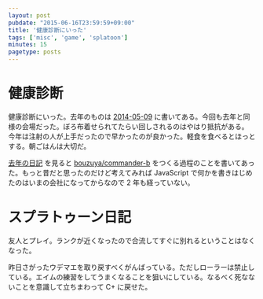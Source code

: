 ```yaml
---
layout: post
pubdate: "2015-06-16T23:59:59+09:00"
title: '健康診断にいった'
tags: ['misc', 'game', 'splatoon']
minutes: 15
pagetype: posts
---
```

# 健康診断

健康診断にいった。去年のものは [2014-05-09][] に書いてある。今回も去年と同様の会場だった。ぼろ布着せられてたらい回しされるのはやはり抵抗がある。 今年は注射の人が上手だったので早かったのが良かった。軽食を食べるとほっとする。朝ごはんは大切だ。

[去年の日記][2014-05-09] を見ると [bouzuya/commander-b][] をつくる過程のことを書いてあった。もっと昔だと思ったのだけど考えてみれば JavaScript で何かを書きはじめたのはいまの会社になってからなので 2 年も経っていない。

# スプラトゥーン日記

友人とプレイ。ランクが近くなったので合流してすぐに別れるということはなくなった。

昨日さがったウデマエを取り戻すべくがんばっている。ただしローラーは禁止している。エイムの練習をしてうまくなることを狙いにしている。なるべく死なないことを意識して立ちまわって C+ に戻せた。

[bouzuya/commander-b]: https://github.com/bouzuya/commander-b
[2014-05-09]: http://blog.bouzuya.net/2014/05/09/
